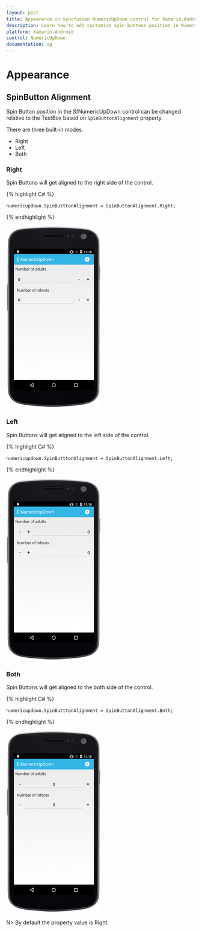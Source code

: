 ```yaml
---
layout: post
title: Appearance in Syncfusion NumericUpDown control for Xamarin.Android
description: Learn how to add customize spin buttons position in NumericUpDown.
platform: Xamarin.Android
control: NumericUpDown
documentation: ug
---
```


# Appearance

## SpinButton Alignment

Spin Button position in the SfNumericUpDown control can be changed relative to the TextBox based on `SpinButtonAlignment` property. 

There are three built-in modes.

* Right
* Left
* Both

### Right

Spin Buttons will get aligned to the right side of the control.

{% highlight C# %}

	numericupdown.SpinButttonAlignment = SpinButtonAlignment.Right;

{% endhighlight %}

![](images/spinright.png)

### Left

Spin Buttons will get aligned to the left side of the control.

{% highlight C# %}

	numericupdown.SpinButttonAlignment = SpinButtonAlignment.Left;

{% endhighlight %}

![](images/spinleft.png)

### Both

Spin Buttons will get aligned to the both side of the control.

{% highlight C# %}

	numericupdown.SpinButttonAlignment = SpinButtonAlignment.Both;

{% endhighlight %}

![](images/spinboth.png)

N> By default the property value is Right.



